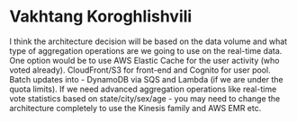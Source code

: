 # Vakhtang Koroghlishvili

I think the architecture decision will be based on the data volume and what type of aggregation operations are we going to use on the real-time data. One option would be to use AWS Elastic Cache for the user activity (who voted already). CloudFront/S3 for front-end and Cognito for user pool. Batch updates into - DynamoDB via SQS and Lambda (if we are under the quota limits). If we need advanced aggregation operations like real-time vote statistics based on state/city/sex/age - you may need to change the architecture completely to use the Kinesis family and AWS EMR etc.

